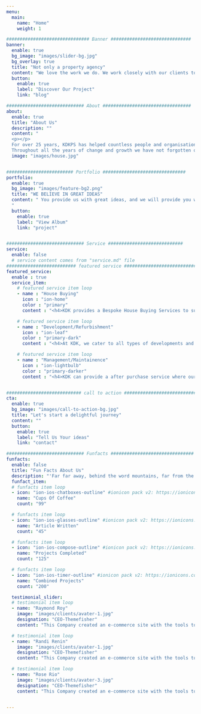 ```yaml
---
menu:
  main:
    name: "Home"
    weight: 1

############################### Banner ##############################
banner:
  enable: true
  bg_image: "images/slider-bg.jpg"
  bg_overlay: true
  title: "Not only a property agency"
  content: "We love the work we do. We work closely with our clients to deliver the best possible solutions for their needs"
  button:
    enable: true
    label: "Discover Our Project"
    link: "blog"

############################# About #################################
about:
  enable: true
  title: "About Us"
  description: ""
  content: "
  <p></p>
  For over 25 years, KDKPS has helped countless people and organisations in and around London to Locate/Purchase, Manage/Maintain and Develop/Refurbish their homes and businesses. <p></p>
  Throughout all the years of change and growth we have not forgotten our founding principles of honesty and transparency to ensure we offer a reliable quality service that represents value for our clients."
  image: "images/house.jpg"


######################### Portfolio ###############################
portfolio:
  enable: true
  bg_image: "images/feature-bg2.png"
  title: "WE BELIEVE IN GREAT IDEAS"
  content: " You provide us with great ideas, and we will provide you with a reliable service to put them into action
  "
  button:
    enable: true
    label: "View Album"
    link: "project"


############################# Service ############################
service:
  enable: false
  # service content comes from "service.md" file
########################## featured service ############################
featured_service:
  enable : true
  service_item:
    # featured service item loop
    - name : "House Buying"
      icon : "ion-home"
      color : "primary"
      content : "<h4>KDK provides a Bespoke House Buying Services to suit your exact needs. </h4>"

    # featured service item loop
    - name : "Development/Refurbishment"
      icon : "ion-leaf"
      color : "primary-dark"
      content : "<h4>At KDK, we cater to all types of developments and refurbishments on a residential and commercial scale. </h4>"

    # featured service item loop
    - name : "Management/Maintainence"
      icon : "ion-lightbulb"
      color : "primary-darker"
      content : "<h4>KDK can provide a after purchase service where our staff will attend to your property whether it is emptied or occupied.</h4>"


############################ call to action ###########################
cta:
  enable: true
  bg_image: "images/call-to-action-bg.jpg"
  title: "Let's start a delightful journey"
  content: ""
  button:
    enable: true
    label: "Tell Us Your ideas"
    link: "contact"

############################# Funfacts ###############################
funfacts:
  enable: false
  title: "Fun Facts About Us"
  description: "'Far far away, behind the word mountains, far from the countries Vokalia and Consonantia, <br> there live the blind texts. Separated they live in Bookmarksgrove right at the coast of the Semantics'"
  funfact_item:
  # funfacts item loop
  - icon: "ion-ios-chatboxes-outline" #ionicon pack v2: https://ionicons.com/v2/
    name: "Cups Of Coffee"
    count: "99"

  # funfacts item loop
  - icon: "ion-ios-glasses-outline" #ionicon pack v2: https://ionicons.com/v2/
    name: "Article Written"
    count: "45"

  # funfacts item loop
  - icon: "ion-ios-compose-outline" #ionicon pack v2: https://ionicons.com/v2/
    name: "Projects Completed"
    count: "125"

  # funfacts item loop
  - icon: "ion-ios-timer-outline" #ionicon pack v2: https://ionicons.com/v2/
    name: "Combined Projects"
    count: "200"

  testimonial_slider:
  # testimonial item loop
  - name: "Raymond Roy"
    image: "images/clients/avater-1.jpg"
    designation: "CEO-Themefisher"
    content: "This Company created an e-commerce site with the tools to make our business a success, with innovative ideas we feel that our site has unique elements that make us stand out from the crowd."

  # testimonial item loop
  - name: "Randi Renin"
    image: "images/clients/avater-1.jpg"
    designation: "CEO-Themefisher"
    content: "This Company created an e-commerce site with the tools to make our business a success, with innovative ideas we feel that our site has unique elements that make us stand out from the crowd."

  # testimonial item loop
  - name: "Rose Rio"
    image: "images/clients/avater-3.jpg"
    designation: "CEO-Themefisher"
    content: "This Company created an e-commerce site with the tools to make our business a success, with innovative ideas we feel that our site has unique elements that make us stand out from the crowd."


---
```

